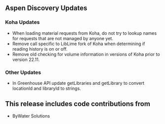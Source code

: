 ## Aspen Discovery Updates
### Koha Updates
- When loading material requests from Koha, do not try to lookup names for requests that are not managed by anyone yet. 
- Remove call specific to LibLime fork of Koha when determining if reading history is on or off. 
- Remove old checking for volume information in versions of Koha prior to version 22.11. 

### Other Updates
- In Greenhouse API update getLibraries and getLibrary to convert locationId and libraryId to strings.

## This release includes code contributions from
- ByWater Solutions